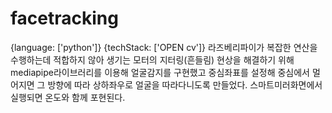 # facetracking
{language: ['python']}
{techStack: ['OPEN cv']}
라즈베리파이가 복잡한 연산을 수행하는데 적합하지 않아 생기는 모터의 지터링(흔들림) 현상을 해결하기 위해 mediapipe라이브러리를 이용해 얼굴감지를 구현했고 중심좌표를 설정해 중심에서 멀어지면 그 방향에 따라 상하좌우로 얼굴을 따라다니도록 만들었다. 스마트미러화면에서 실행되면 온도와 함께 포현된다.
